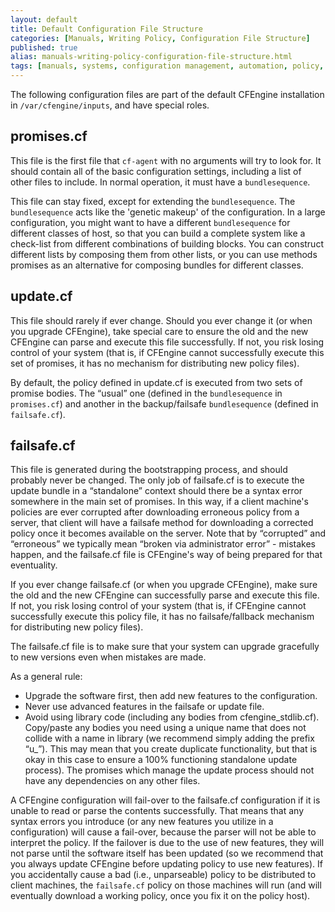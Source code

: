 ```yaml
---
layout: default
title: Default Configuration File Structure
categories: [Manuals, Writing Policy, Configuration File Structure]
published: true
alias: manuals-writing-policy-configuration-file-structure.html
tags: [manuals, systems, configuration management, automation, policy, failsafe, update, file system]
---
```


<!---
**TODO: include some extracts, or link to github**
**TODO: Documentation for default policy layout/structure including 
cf_promises_validated and update mechanism**
-->

The following configuration files are part of the default CFEngine 
installation in `/var/cfengine/inputs`, and have special roles.

## promises.cf

This file is the first file that `cf-agent` with no arguments will try to look 
for. It should contain all of the basic configuration settings, including a 
list of other files to include. In normal operation, it must have a 
`bundlesequence`.

This file can stay fixed, except for extending the `bundlesequence`. The 
`bundlesequence` acts like the 'genetic makeup' of the configuration. In a 
large configuration, you might want to have a different `bundlesequence` for 
different classes of host, so that you can build a complete system like a 
check-list from different combinations of building blocks. You can construct 
different lists by composing them from other lists, or you can use methods 
promises as an alternative for composing bundles for different classes.

## update.cf

This file should rarely if ever change. Should you ever change it (or when you 
upgrade CFEngine), take special care to ensure the old and the new CFEngine 
can parse and execute this file successfully. If not, you risk losing control 
of your system (that is, if CFEngine cannot successfully execute this set of 
promises, it has no mechanism for distributing new policy files).

By default, the policy defined in update.cf is executed from two sets of 
promise bodies. The “usual” one (defined in the `bundlesequence` in 
`promises.cf`) and another in the backup/failsafe `bundlesequence` (defined in 
`failsafe.cf`).

## failsafe.cf

This file is generated during the bootstrapping process, and should probably 
never be changed. The only job of failsafe.cf is to execute the update bundle 
in a “standalone” context should there be a syntax error somewhere in the main 
set of promises. In this way, if a client machine's policies are ever 
corrupted after downloading erroneous policy from a server, that client will 
have a failsafe method for downloading a corrected policy once it becomes 
available on the server. Note that by “corrupted” and “erroneous” we typically 
mean “broken via administrator error” - mistakes happen, and the failsafe.cf 
file is CFEngine's way of being prepared for that eventuality.

If you ever change failsafe.cf (or when you upgrade CFEngine), make sure the 
old and the new CFEngine can successfully parse and execute this file. If not, 
you risk losing control of your system (that is, if CFEngine cannot 
successfully execute this policy file, it has no failsafe/fallback mechanism 
for distributing new policy files).

The failsafe.cf file is to make sure that your system can upgrade gracefully 
to new versions even when mistakes are made.


As a general rule:

* Upgrade the software first, then add new features to the configuration.
* Never use advanced features in the failsafe or update file.
* Avoid using library code (including any bodies from cfengine_stdlib.cf). 
Copy/paste any bodies you need using a unique name that does not collide with 
a name in library (we recommend simply adding the prefix “u_”). This may mean 
that you create duplicate functionality, but that is okay in this case to 
ensure a 100% functioning standalone update process). The promises which 
manage the update process should not have any dependencies on any other files.

A CFEngine configuration will fail-over to the failsafe.cf configuration if it 
is unable to read or parse the contents successfully. That means that any 
syntax errors you introduce (or any new features you utilize in a 
configuration) will cause a fail-over, because the parser will not be able to 
interpret the policy. If the failover is due to the use of new features, they 
will not parse until the software itself has been updated (so we recommend 
that you always update CFEngine before updating policy to use new features). 
If you accidentally cause a bad (i.e., unparseable) policy to be distributed 
to client machines, the `failsafe.cf` policy on those machines will run (and 
will eventually download a working policy, once you fix it on the policy 
host).

